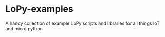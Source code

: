 # LoPy-examples
A handy collection of example LoPy scripts and libraries for all things IoT and micro python
